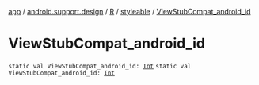 [app](../../../index.md) / [android.support.design](../../index.md) / [R](../index.md) / [styleable](index.md) / [ViewStubCompat_android_id](./-view-stub-compat_android_id.md)

# ViewStubCompat_android_id

`static val ViewStubCompat_android_id: `[`Int`](https://kotlinlang.org/api/latest/jvm/stdlib/kotlin/-int/index.html)
`static val ViewStubCompat_android_id: `[`Int`](https://kotlinlang.org/api/latest/jvm/stdlib/kotlin/-int/index.html)